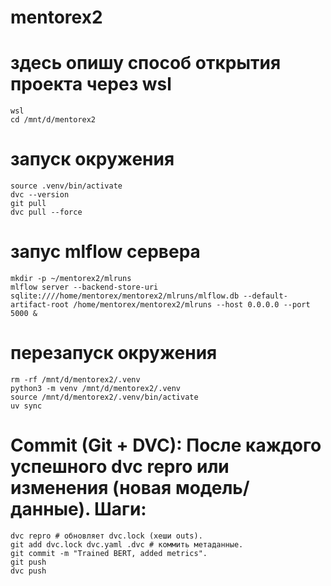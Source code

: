 ﻿# mentorex2
# здесь опишу способ открытия проекта через wsl 
    wsl 
    cd /mnt/d/mentorex2

# запуск окружения 
    source .venv/bin/activate
    dvc --version
    git pull 
    dvc pull --force

# запус mlflow сервера
    mkdir -p ~/mentorex2/mlruns
    mlflow server --backend-store-uri sqlite:////home/mentorex/mentorex2/mlruns/mlflow.db --default-artifact-root /home/mentorex/mentorex2/mlruns --host 0.0.0.0 --port 5000 &

# перезапуск окружения
    rm -rf /mnt/d/mentorex2/.venv
    python3 -m venv /mnt/d/mentorex2/.venv
    source /mnt/d/mentorex2/.venv/bin/activate
    uv sync
    
# Commit (Git + DVC): После каждого успешного dvc repro или изменения (новая модель/данные). Шаги:
    dvc repro # обновляет dvc.lock (хеши outs).
    git add dvc.lock dvc.yaml .dvc # коммить метаданные.
    git commit -m "Trained BERT, added metrics".
    git push
    dvc push





